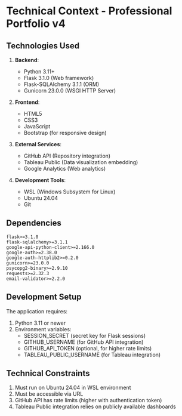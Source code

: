 # Technical Context - Professional Portfolio v4

## Technologies Used
1. **Backend**:
   - Python 3.11+
   - Flask 3.1.0 (Web framework)
   - Flask-SQLAlchemy 3.1.1 (ORM)
   - Gunicorn 23.0.0 (WSGI HTTP Server)

2. **Frontend**:
   - HTML5
   - CSS3
   - JavaScript
   - Bootstrap (for responsive design)

3. **External Services**:
   - GitHub API (Repository integration)
   - Tableau Public (Data visualization embedding)
   - Google Analytics (Web analytics)

4. **Development Tools**:
   - WSL (Windows Subsystem for Linux)
   - Ubuntu 24.04
   - Git

## Dependencies
```
flask>=3.1.0
flask-sqlalchemy>=3.1.1
google-api-python-client>=2.166.0
google-auth>=2.38.0
google-auth-httplib2>=0.2.0
gunicorn>=23.0.0
psycopg2-binary>=2.9.10
requests>=2.32.3
email-validator>=2.2.0
```

## Development Setup
The application requires:
1. Python 3.11 or newer
2. Environment variables:
   - SESSION_SECRET (secret key for Flask sessions)
   - GITHUB_USERNAME (for GitHub API integration)
   - GITHUB_API_TOKEN (optional, for higher rate limits)
   - TABLEAU_PUBLIC_USERNAME (for Tableau integration)

## Technical Constraints
1. Must run on Ubuntu 24.04 in WSL environment
2. Must be accessible via URL
3. GitHub API has rate limits (higher with authentication token)
4. Tableau Public integration relies on publicly available dashboards 